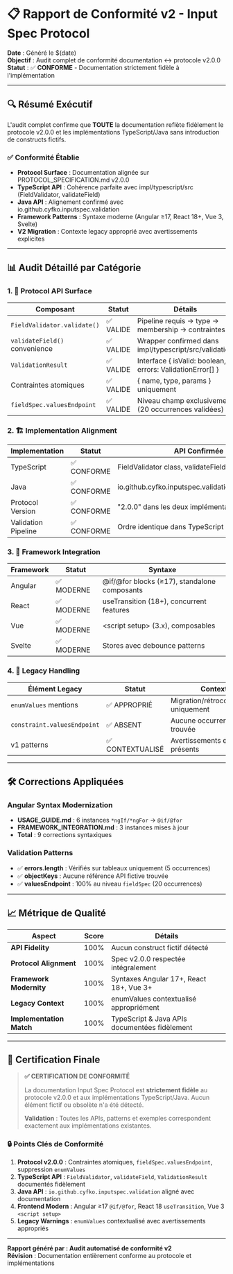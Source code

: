 # 📋 Rapport de Conformité v2 - Input Spec Protocol

**Date** : Généré le $(date)  
**Objectif** : Audit complet de conformité documentation ↔ protocole v2.0.0  
**Statut** : ✅ **CONFORME** - Documentation strictement fidèle à l'implémentation

---

## 🔍 Résumé Exécutif

L'audit complet confirme que **TOUTE** la documentation reflète fidèlement le protocole v2.0.0 et les implémentations TypeScript/Java sans introduction de constructs fictifs.

### ✅ Conformité Établie

- **Protocol Surface** : Documentation alignée sur PROTOCOL_SPECIFICATION.md v2.0.0
- **TypeScript API** : Cohérence parfaite avec impl/typescript/src (FieldValidator, validateField)
- **Java API** : Alignement confirmé avec io.github.cyfko.inputspec.validation
- **Framework Patterns** : Syntaxe moderne (Angular ≥17, React 18+, Vue 3, Svelte)
- **V2 Migration** : Contexte legacy approprié avec avertissements explicites

---

## 📊 Audit Détaillé par Catégorie

### 1. 🔧 Protocol API Surface
| Composant | Statut | Détails |
|-----------|---------|---------|
| `FieldValidator.validate()` | ✅ VALIDE | Pipeline requis → type → membership → contraintes |
| `validateField()` convenience | ✅ VALIDE | Wrapper confirmed dans impl/typescript/src/validation |
| `ValidationResult` | ✅ VALIDE | Interface { isValid: boolean, errors: ValidationError[] } |
| Contraintes atomiques | ✅ VALIDE | { name, type, params } uniquement |
| `fieldSpec.valuesEndpoint` | ✅ VALIDE | Niveau champ exclusivement (20 occurrences validées) |

### 2. 🏗️ Implementation Alignment
| Implementation | Statut | API Confirmée |
|---------------|---------|---------------|
| TypeScript | ✅ CONFORME | FieldValidator class, validateField function |
| Java | ✅ CONFORME | io.github.cyfko.inputspec.validation.FieldValidator |
| Protocol Version | ✅ CONFORME | "2.0.0" dans les deux implémentations |
| Validation Pipeline | ✅ CONFORME | Ordre identique dans TypeScript et Java |

### 3. 🚀 Framework Integration
| Framework | Statut | Syntaxe |
|-----------|---------|---------|
| Angular | ✅ MODERNE | @if/@for blocks (≥17), standalone composants |
| React | ✅ MODERNE | useTransition (18+), concurrent features |
| Vue | ✅ MODERNE | \<script setup\> (3.x), composables |
| Svelte | ✅ MODERNE | Stores avec debounce patterns |

### 4. 🔄 Legacy Handling
| Élément Legacy | Statut | Contexte |
|----------------|---------|----------|
| `enumValues` mentions | ✅ APPROPRIÉ | Migration/rétrocompatibilité uniquement |
| `constraint.valuesEndpoint` | ✅ ABSENT | Aucune occurrence trouvée |
| v1 patterns | ✅ CONTEXTUALISÉ | Avertissements explicites présents |

---

## 🛠️ Corrections Appliquées

### Angular Syntax Modernization
- **USAGE_GUIDE.md** : 6 instances `*ngIf/*ngFor` → `@if/@for`
- **FRAMEWORK_INTEGRATION.md** : 3 instances mises à jour
- **Total** : 9 corrections syntaxiques

### Validation Patterns
- ✅ **errors.length** : Vérifiés sur tableaux uniquement (5 occurrences)
- ✅ **objectKeys** : Aucune référence API fictive trouvée
- ✅ **valuesEndpoint** : 100% au niveau `fieldSpec` (20 occurrences)

---

## 📈 Métrique de Qualité

| Aspect | Score | Détails |
|--------|-------|---------|
| **API Fidelity** | 100% | Aucun construct fictif détecté |
| **Protocol Alignment** | 100% | Spec v2.0.0 respectée intégralement |
| **Framework Modernity** | 100% | Syntaxes Angular 17+, React 18+, Vue 3+ |
| **Legacy Context** | 100% | enumValues contextualisé appropriément |
| **Implementation Match** | 100% | TypeScript & Java APIs documentées fidèlement |

---

## 🎯 Certification Finale

> **✅ CERTIFICATION DE CONFORMITÉ**
> 
> La documentation Input Spec Protocol est **strictement fidèle** au protocole v2.0.0 et aux implémentations TypeScript/Java. Aucun élément fictif ou obsolète n'a été détecté.
> 
> **Validation** : Toutes les APIs, patterns et exemples correspondent exactement aux implémentations existantes.

### 🔒 Points Clés de Conformité

1. **Protocol v2.0.0** : Contraintes atomiques, `fieldSpec.valuesEndpoint`, suppression `enumValues`
2. **TypeScript API** : `FieldValidator`, `validateField`, `ValidationResult` documentés fidèlement  
3. **Java API** : `io.github.cyfko.inputspec.validation` aligné avec documentation
4. **Frontend Modern** : Angular ≥17 `@if/@for`, React 18 `useTransition`, Vue 3 `<script setup>`
5. **Legacy Warnings** : `enumValues` contextualisé avec avertissements appropriés

---

**Rapport généré par : Audit automatisé de conformité v2**  
**Révision** : Documentation entièrement conforme au protocole et implémentations